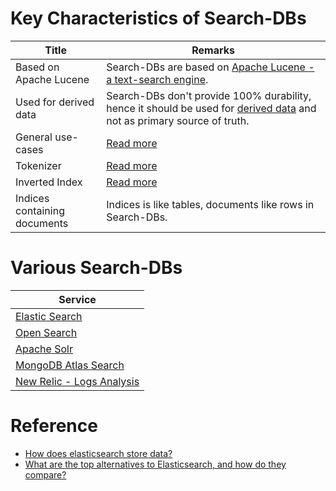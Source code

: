 # Key Characteristics of Search-DBs

| Title                        | Remarks                                                                                                                                                                                                  |
|------------------------------|----------------------------------------------------------------------------------------------------------------------------------------------------------------------------------------------------------|
| Based on Apache Lucene       | Search-DBs are based on [Apache Lucene - a text-search engine](https://lucene.apache.org/core/).                                                                                                         |
| Used for derived data        | Search-DBs don't provide 100% durability, hence it should be used for [derived data](https://bonsai.io/blog/why-elasticsearch-should-not-be-your-primary-data-store) and not as primary source of truth. |
| General use-cases            | [Read more](SearchUseCases.md)                                                                                                                                                                           |
| Tokenizer                    | [Read more](Internals/Tokenizers.md)                                                                                                                                                                     |
| Inverted Index               | [Read more](Internals/InvertedIndex.md)                                                                                                                                                                  |
| Indices containing documents | Indices is like tables, documents like rows in Search-DBs.                                                                                                                                               |

# Various Search-DBs

| Service                                                                                                           |
|-------------------------------------------------------------------------------------------------------------------|
| [Elastic Search](ElasticSearch/Readme.md)                                                                         |
| [Open Search](OpenSearch/Readme.md)                                                                               |
| [Apache Solr](ApacheSolr.md)                                                                                      |
| [MongoDB Atlas Search](MongoAtlasSearch.md)                                                                       |
| [New Relic - Logs Analysis](https://github.com/Anshul619/DevOps-SRE/tree/main/3_Observability/NewRelic/Readme.md) |

# Reference
- [How does elasticsearch store data?](https://stackoverflow.com/questions/57328151/how-does-elasticsearch-store-data)
- [What are the top alternatives to Elasticsearch, and how do they compare?](https://www.quora.com/What-are-the-top-alternatives-to-Elasticsearch-and-how-do-they-compare)